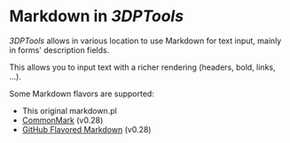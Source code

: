# Markdown in  *3DPTools*

*3DPTools* allows in various location to use Markdown for text input, mainly in forms' description fields.  

This allows you to input text with a richer rendering (headers, bold, links, ...).

Some Markdown flavors are supported:

- This original markdown.pl
- [CommonMark](http://spec.commonmark.org/0.28/) (v0.28)
- [GitHub Flavored Markdown](https://github.github.com/gfm/) (v0.28)

 